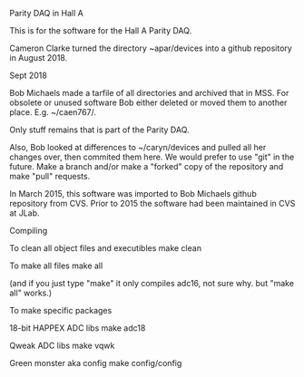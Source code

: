 Parity DAQ in Hall A

This is for the software for the Hall A Parity DAQ. 

Cameron Clarke turned the directory ~apar/devices into a github repository
in August 2018.

Sept 2018 

Bob Michaels made a tarfile of all directories and archived that in MSS.
For obsolete or unused software Bob either deleted or moved them to 
another place.  E.g. ~/caen767/.  

Only stuff remains that is part of the Parity DAQ.   
 
Also, Bob looked at differences to ~/caryn/devices and pulled all her changes over,
then commited them here.  We would prefer to use "git" in the future.  Make a branch
and/or make a "forked" copy of the repository and make "pull" requests.

 In March 2015, this software was imported to Bob Michaels github repository
from CVS.  Prior to 2015 the software had been maintained in CVS at JLab.

Compiling

To clean all object files and executibles
make clean

To make all files
make all

  (and if you just type "make" it only compiles adc16, not sure why.  but "make all" works.)

To make specific packages

18-bit HAPPEX ADC libs
make adc18  

Qweak ADC libs
make vqwk

Green monster aka config
make config/config


